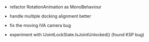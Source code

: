 * refactor RotationAnimation as MonoBehaviour

* handle multiple docking alignment better

* fix the moving IVA camera bug

* experiment with IJointLockState.IsJointUnlocked()
  (found KSP bug)
